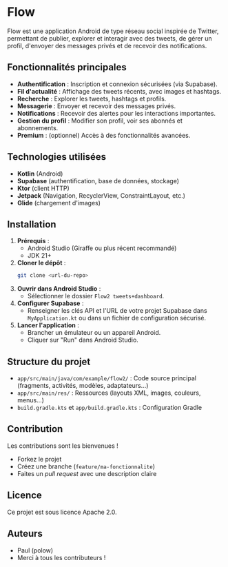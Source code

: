 # Flow

Flow est une application Android de type réseau social inspirée de Twitter, permettant de publier, explorer et interagir avec des tweets, de gérer un profil, d'envoyer des messages privés et de recevoir des notifications.

## Fonctionnalités principales
- **Authentification** : Inscription et connexion sécurisées (via Supabase).
- **Fil d'actualité** : Affichage des tweets récents, avec images et hashtags.
- **Recherche** : Explorer les tweets, hashtags et profils.
- **Messagerie** : Envoyer et recevoir des messages privés.
- **Notifications** : Recevoir des alertes pour les interactions importantes.
- **Gestion du profil** : Modifier son profil, voir ses abonnés et abonnements.
- **Premium** : (optionnel) Accès à des fonctionnalités avancées.

## Technologies utilisées
- **Kotlin** (Android)
- **Supabase** (authentification, base de données, stockage)
- **Ktor** (client HTTP)
- **Jetpack** (Navigation, RecyclerView, ConstraintLayout, etc.)
- **Glide** (chargement d'images)

## Installation
1. **Prérequis** :
   - Android Studio (Giraffe ou plus récent recommandé)
   - JDK 21+
2. **Cloner le dépôt** :
   ```sh
   git clone <url-du-repo>
   ```
3. **Ouvrir dans Android Studio** :
   - Sélectionner le dossier `Flow2 tweets+dashboard`.
4. **Configurer Supabase** :
   - Renseigner les clés API et l'URL de votre projet Supabase dans `MyApplication.kt` ou dans un fichier de configuration sécurisé.
5. **Lancer l'application** :
   - Brancher un émulateur ou un appareil Android.
   - Cliquer sur "Run" dans Android Studio.

## Structure du projet
- `app/src/main/java/com/example/flow2/` : Code source principal (fragments, activités, modèles, adaptateurs...)
- `app/src/main/res/` : Ressources (layouts XML, images, couleurs, menus...)
- `build.gradle.kts` et `app/build.gradle.kts` : Configuration Gradle

## Contribution
Les contributions sont les bienvenues !
- Forkez le projet
- Créez une branche (`feature/ma-fonctionnalite`)
- Faites un *pull request* avec une description claire

## Licence
Ce projet est sous licence Apache 2.0.

## Auteurs
- Paul (polow)
- Merci à tous les contributeurs !
